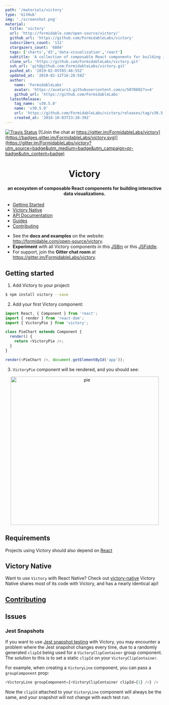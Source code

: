 ```yaml
---
path: '/materials/victory'
type: 'GitHub'
img: './screenshot.png'
material:
  title: 'victory'
  url: 'http://formidable.com/open-source/victory/'
  github_url: 'https://github.com/FormidableLabs/victory'
  subscribers_count: '112'
  stargazers_count: '6804'
  tags: ['charts','d3','data-visualization','react']
  subtitle: 'A collection of composable React components for building interactive data visualizations'
  clone_url: 'https://github.com/FormidableLabs/victory.git'
  ssh_url: 'git@github.com:FormidableLabs/victory.git'
  pushed_at: '2019-02-05T05:46:55Z'
  updated_at: '2019-02-12T16:28:58Z'
  author:
    name: 'FormidableLabs'
    avatar: 'https://avatars3.githubusercontent.com/u/5078602?v=4'
    github_url: 'https://github.com/FormidableLabs'
  latestRelease:
    tag_name: 'v30.5.0'
    name: 'v30.5.0'
    url: 'https://github.com/FormidableLabs/victory/releases/tag/v30.5.0'
    created_at: '2018-10-03T23:20:39Z'
---
```

[![Travis Status][trav_img]][trav_site]
[![Join the chat at https://gitter.im/FormidableLabs/victory](https://badges.gitter.im/FormidableLabs/victory.svg)](https://gitter.im/FormidableLabs/victory?utm_source=badge&utm_medium=badge&utm_campaign=pr-badge&utm_content=badge)

<h1 align='center'>Victory</h1>

<h4 align='center'>
  an ecosystem of composable React components for building interactive data visualizations.
</h4>

- [Getting Started](#getting-started)
- [Victory Native](#victory-native)
- [API Documentation](http://formidable.com/open-source/victory/docs)
- [Guides](http://formidable.com/open-source/victory/guides)
- [Contributing](#contributing)

* See the **docs and examples** on the website: http://formidable.com/open-source/victory.
* **Experiment** with all Victory components in this [JSBin](http://jsbin.com/qekike/edit) or this [JSFiddle](https://jsfiddle.net/5g20p8vd/6/).
* For support, join the **Gitter chat room** at https://gitter.im/FormidableLabs/victory.

## Getting started

1. Add Victory to your project:

```sh
$ npm install victory --save
```

2. Add your first Victory component:

```js
import React, { Component } from 'react';
import { render } from 'react-dom';
import { VictoryPie } from 'victory';

class PieChart extends Component {
  render() {
    return <VictoryPie />;
  }
}

render(<PieChart />, document.getElementById('app'));
```

3. `VictoryPie` component will be rendered, and you should see:

<p align='center'>
  <img align='center' width='471' alt='pie' src='https://cloud.githubusercontent.com/assets/3719995/20915779/b51e3652-bb3c-11e6-8243-6e7521a59115.png'>
</p>

## Requirements

Projects using Victory should also depend on [React][]

## Victory Native

Want to use `Victory` with React Native? Check out [victory-native](https://github.com/FormidableLabs/victory-native)
Victory Native shares most of its code with Victory, and has a nearly identical api!

## [Contributing](CONTRIBUTING.md)

## Issues

### Jest Snapshots

If you want to use [Jest snapshot testing](https://github.com/storybooks/storybook/tree/master/addons/storyshots)
with Victory, you may encounter a problem where the Jest snapshot changes every time, due to a randomly generated `clipId`
being used for a `VictoryClipContainer` group component.
The solution to this is to set a static `clipId` on your `VictoryClipContainer`.

For example, when creating a `VictoryLine` component, you can pass a `groupComponent` prop:

```js
<VictoryLine groupComponent={<VictoryClipContainer clipId={1} />} />
```

Now the `clipId` attached to your `VictoryLine` component will always be the same, and your snapshot will not change with each test run.

[react]: https://facebook.github.io/react/
[trav_img]: https://api.travis-ci.org/FormidableLabs/victory.svg
[trav_site]: https://travis-ci.org/FormidableLabs/victory
